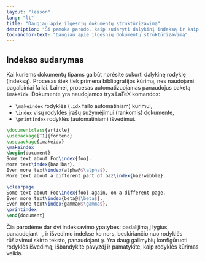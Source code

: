```yaml
---
layout: "lesson"
lang: "lt"
title: "Daugiau apie ilgesnių dokumentų struktūrizavimą"
description: "Ši pamoka parodo, kaip sudaryti dalykinį indeksą ir kaip panaudoti paketą imakeidx proceso automatizavimui."
toc-anchor-text: "Daugiau apie ilgesnių dokumentų struktūrizavimą"
---
```


## Indekso sudarymas

Kai kuriems dokumentų tipams galbūt norėsite sukurti dalykinę rodyklę
(indeksą).  Procesas šiek tiek primena bibliografijos kūrimą, nes naudojami
pagalbiniai failai.  Laimei, procesas automatizuojamas panaudojus paketą
`imakeidx`.  Dokumente yra naudojamos trys LaTeX komandos:

- `\makeindex` rodyklės (`.idx` failo automatiniam) kūrimui,
- `\index` visų rodyklės įrašų sužymėjimui (rankomis) dokumente,
- `\printindex` rodyklės (automatiniam) išvedimui.

```latex
\documentclass{article}
\usepackage[T1]{fontenc}
\usepackage{imakeidx}
\makeindex
\begin{document}
Some text about Foo\index{foo}.
More text\index{baz!bar}.
Even more text\index{alpha@$\alpha$}.
More text about a different part of baz\index{baz!wibble}.

\clearpage
Some text about Foo\index{foo} again, on a different page.
Even more text\index{beta@$\beta$}.
Even more text\index{gamma@$\gamma$}.
\printindex
\end{document}
```

Čia parodėme dar dvi indeksavimo ypatybes: padalijimą į lygius, panaudojant
`!`, ir išvedimo indekse ko nors, beskiriančio nuo rodyklės rūšiavimui skirto
teksto, panaudojant `@`.  Yra daug galimybių konfigūruoti rodyklės išvedimą;
išbandykite pavyzdį ir pamatykite, kaip rodyklės kūrimas veikia.
